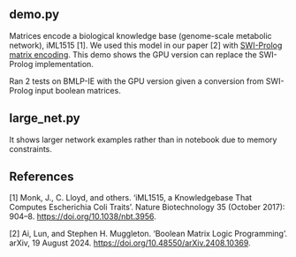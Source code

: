 ## demo.py

Matrices encode a biological knowledge base (genome-scale metabolic network), iML1515 [1]. We used this model in our paper [2] with [SWI-Prolog matrix encoding](https://github.com/lun-ai/BMLP). This demo shows the GPU version can replace the SWI-Prolog implementation.

Ran 2 tests on BMLP-IE with the GPU version given a conversion from SWI-Prolog input boolean matrices.

## large_net.py

It shows larger network examples rather than in notebook due to memory constraints.

## References

[1] Monk, J., C. Lloyd, and others. ‘iML1515, a Knowledgebase That Computes Escherichia Coli Traits’. Nature Biotechnology 35 (October 2017): 904–8. https://doi.org/10.1038/nbt.3956.

[2] Ai, Lun, and Stephen H. Muggleton. ‘Boolean Matrix Logic Programming’. arXiv, 19 August 2024. https://doi.org/10.48550/arXiv.2408.10369.